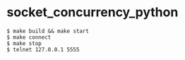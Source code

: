 # socket_concurrency_python

	$ make build && make start
	$ make connect
	$ make stop
	$ telnet 127.0.0.1 5555
